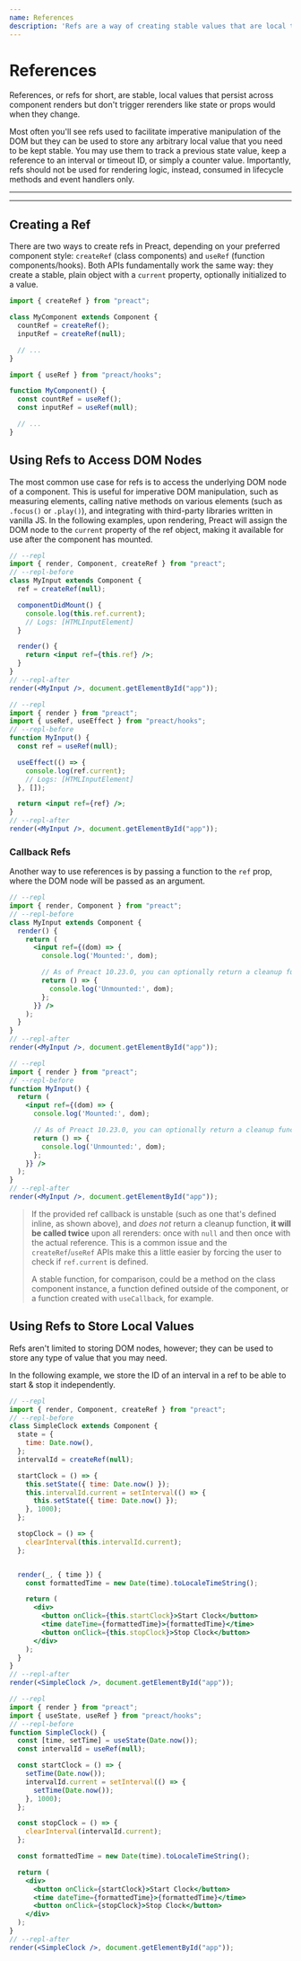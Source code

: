 ```yaml
---
name: References
description: 'Refs are a way of creating stable values that are local to a component instance and persist across renders.'
---
```


# References

References, or refs for short, are stable, local values that persist across component renders but don't trigger rerenders like state or props would when they change.

Most often you'll see refs used to facilitate imperative manipulation of the DOM but they can be used to store any arbitrary local value that you need to be kept stable. You may use them to track a previous state value, keep a reference to an interval or timeout ID, or simply a counter value. Importantly, refs should not be used for rendering logic, instead, consumed in lifecycle methods and event handlers only.

---

<div><toc></toc></div>

---

## Creating a Ref

There are two ways to create refs in Preact, depending on your preferred component style: `createRef` (class components) and `useRef` (function components/hooks). Both APIs fundamentally work the same way: they create a stable, plain object with a `current` property, optionally initialized to a value.

<tab-group tabstring="Classes, Hooks">

```jsx
import { createRef } from "preact";

class MyComponent extends Component {
  countRef = createRef();
  inputRef = createRef(null);

  // ...
}
```

```jsx
import { useRef } from "preact/hooks";

function MyComponent() {
  const countRef = useRef();
  const inputRef = useRef(null);

  // ...
}
```

</tab-group>

## Using Refs to Access DOM Nodes

The most common use case for refs is to access the underlying DOM node of a component. This is useful for imperative DOM manipulation, such as measuring elements, calling native methods on various elements (such as `.focus()` or `.play()`), and integrating with third-party libraries written in vanilla JS. In the following examples, upon rendering, Preact will assign the DOM node to the `current` property of the ref object, making it available for use after the component has mounted.

<tab-group tabstring="Classes, Hooks">

```jsx
// --repl
import { render, Component, createRef } from "preact";
// --repl-before
class MyInput extends Component {
  ref = createRef(null);

  componentDidMount() {
    console.log(this.ref.current);
    // Logs: [HTMLInputElement]
  }

  render() {
    return <input ref={this.ref} />;
  }
}
// --repl-after
render(<MyInput />, document.getElementById("app"));
```

```jsx
// --repl
import { render } from "preact";
import { useRef, useEffect } from "preact/hooks";
// --repl-before
function MyInput() {
  const ref = useRef(null);

  useEffect(() => {
    console.log(ref.current);
    // Logs: [HTMLInputElement]
  }, []);

  return <input ref={ref} />;
}
// --repl-after
render(<MyInput />, document.getElementById("app"));
```

</tab-group>

### Callback Refs

Another way to use references is by passing a function to the `ref` prop, where the DOM node will be passed as an argument.


<tab-group tabstring="Classes, Hooks">

```jsx
// --repl
import { render, Component } from "preact";
// --repl-before
class MyInput extends Component {
  render() {
    return (
      <input ref={(dom) => {
        console.log('Mounted:', dom);

        // As of Preact 10.23.0, you can optionally return a cleanup function
        return () => {
          console.log('Unmounted:', dom);
        };
      }} />
    );
  }
}
// --repl-after
render(<MyInput />, document.getElementById("app"));
```

```jsx
// --repl
import { render } from "preact";
// --repl-before
function MyInput() {
  return (
    <input ref={(dom) => {
      console.log('Mounted:', dom);

      // As of Preact 10.23.0, you can optionally return a cleanup function
      return () => {
        console.log('Unmounted:', dom);
      };
    }} />
  );
}
// --repl-after
render(<MyInput />, document.getElementById("app"));
```

</tab-group>

> If the provided ref callback is unstable (such as one that's defined inline, as shown above), and _does not_ return a cleanup function, **it will be called twice** upon all rerenders: once with `null` and then once with the actual reference. This is a common issue and the `createRef`/`useRef` APIs make this a little easier by forcing the user to check if `ref.current` is defined.
>
> A stable function, for comparison, could be a method on the class component instance, a function defined outside of the component, or a function created with `useCallback`, for example.

## Using Refs to Store Local Values

Refs aren't limited to storing DOM nodes, however; they can be used to store any type of value that you may need.

In the following example, we store the ID of an interval in a ref to be able to start & stop it independently.

<tab-group tabstring="Classes, Hooks">

```jsx
// --repl
import { render, Component, createRef } from "preact";
// --repl-before
class SimpleClock extends Component {
  state = {
    time: Date.now(),
  };
  intervalId = createRef(null);

  startClock = () => {
    this.setState({ time: Date.now() });
    this.intervalId.current = setInterval(() => {
      this.setState({ time: Date.now() });
    }, 1000);
  };

  stopClock = () => {
    clearInterval(this.intervalId.current);
  };


  render(_, { time }) {
    const formattedTime = new Date(time).toLocaleTimeString();

    return (
      <div>
        <button onClick={this.startClock}>Start Clock</button>
        <time dateTime={formattedTime}>{formattedTime}</time>
        <button onClick={this.stopClock}>Stop Clock</button>
      </div>
    );
  }
}
// --repl-after
render(<SimpleClock />, document.getElementById("app"));
```

```jsx
// --repl
import { render } from "preact";
import { useState, useRef } from "preact/hooks";
// --repl-before
function SimpleClock() {
  const [time, setTime] = useState(Date.now());
  const intervalId = useRef(null);

  const startClock = () => {
    setTime(Date.now());
    intervalId.current = setInterval(() => {
      setTime(Date.now());
    }, 1000);
  };

  const stopClock = () => {
    clearInterval(intervalId.current);
  };

  const formattedTime = new Date(time).toLocaleTimeString();

  return (
    <div>
      <button onClick={startClock}>Start Clock</button>
      <time dateTime={formattedTime}>{formattedTime}</time>
      <button onClick={stopClock}>Stop Clock</button>
    </div>
  );
}
// --repl-after
render(<SimpleClock />, document.getElementById("app"));
```

</tab-group>
